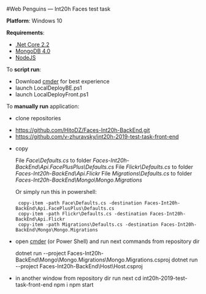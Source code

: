 #Web Penguins — Int20h Faces test task

__Platform__: Windows 10

__Requirements__: 
 * [.Net Core 2.2](https://dotnet.microsoft.com/download/dotnet-core/2.2)
 * [MongoDB 4.0](https://docs.mongodb.com/manual/tutorial/install-mongodb-on-windows/)
 * [NodeJS](https://nodejs.org/uk/download/)

To __script run__:
* Download [cmder](http://cmder.net/) for best experience 
* launch LocalDeployBE.ps1 
* launch LocalDeployFront.ps1

To __manually run__ application: 
 * clone repositories 
  - https://github.com/HitoDZ/Faces-Int20h-BackEnd.git
  - https://github.com/v-zhuravsky/int20h-2019-test-task-front-end

 * copy 
 
     File *Face\Defaults.cs* to folder *Faces-Int20h-BackEnd\Api.FacePlusPlus\Defaults.cs*
     File *Flickr\Defaults.cs* to folder *Faces-Int20h-BackEnd\Api.Flickr*
     File *Migrations\Defaults.cs* to folder *Faces-Int20h-BackEnd\Mongo\Mongo.Migrations*
     
     Or simply run this in powershell:
     
        copy-item -path Face\Defaults.cs -destination Faces-Int20h-BackEnd\Api.FacePlusPlus\Defaults.cs
        copy-item -path Flickr\Defaults.cs -destination Faces-Int20h-BackEnd\Api.Flickr
        copy-item -path Migrations\Defaults.cs -destination Faces-Int20h-BackEnd\Mongo\Mongo.Migrations
 * open [cmder](http://cmder.net/) (or Power Shell) and run next commands from repository dir

    dotnet run --project Faces-Int20h-BackEnd\Mongo\Mongo.Migrations\Mongo.Migrations.csproj
    dotnet run --project Faces-Int20h-BackEnd\Host\Host.csproj
 * in another window from repository dir run next
cd int20h-2019-test-task-front-end
npm i
npm start

